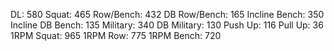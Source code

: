 DL: 580
 Squat: 465
 Row/Bench: 432
 DB Row/Bench: 165
 Incline Bench: 350
 Incline DB Bench: 135
 Military: 340
 DB Military: 130
 Push Up: 116
 Pull Up: 36
 1RPM Squat: 965
 1RPM Row: 775
 1RPM Bench: 720

